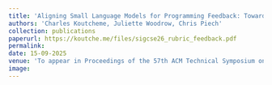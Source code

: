 ```yaml
---
title: 'Aligning Small Language Models for Programming Feedback: Towards Scalable Coding Support in a Massive Global Course'
authors: 'Charles Koutcheme, Juliette Woodrow, Chris Piech'
collection: publications
paperurl: https://koutche.me/files/sigcse26_rubric_feedback.pdf
permalink: 
date: 15-09-2025
venue: 'To appear in Proceedings of the 57th ACM Technical Symposium on Computer Science Education (SIGCSE TS 2026)'
image:
---
```

